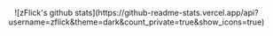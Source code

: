 <p align=center>
![zFlick's github stats](https://github-readme-stats.vercel.app/api?username=zflick&theme=dark&count_private=true&show_icons=true)
</p>
